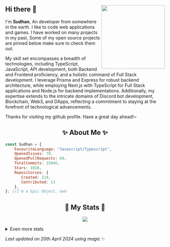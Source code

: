 ## Hi there 👋 <img align="right" src="https://avatars.githubusercontent.com/u/55418697?v=4" width="200" />
I'm **Sudhan**, An developer from somewhere in the earth. I like to code web applications and games. I have worked on many projects in my past, Some of my open source projects are pinned below make sure to check them out.

My skill set encompasses a breadth of technologies, including TypeScript, JavaScript, API development, both Backend and Frontend proficiency, and a holistic command of Full Stack development. I leverage Prisma and Express for robust backend architecture, while employing Next.js with TypeScript for Full Stack applications and Node.js for backend implementations. Additionally, my expertise extends to the intricate domains of Discord bot development, Blockchain, Web3, and DApps, reflecting a commitment to staying at the forefront of technological advancements.
  
Thanks for visiting my github profile. Have a great day ahead!~
  
<h2 align="center"> ✨ About Me ✨</h2>

```js
const Sudhan = {
    FavouriteLanguage: "Javascript/Typescript",
    OpenedIssues: 79,
    OpenedPullRequests: 69,
    TotalCommits: 15046,
    Stars: 1838,
    Repositories: {
       Created: 214,
       Contributed: 13
    },
}; //I'm a Epic Object, UwU
```
  
<h2 align="center"> 🚀 My Stats 🚀</h2>
<p align="center">
<img src="https://github-readme-streak-stats.herokuapp.com/?user=SudhanPlayz&theme=tokyonight">
</p>
<details>
  <summary>
      Even more stats
  </summary>
  <p align="center">
    <img src="https://github-profile-trophy.vercel.app/?username=SudhanPlayz&theme=radical&rank=SECRET,SSS,SS">
    <img src="https://github-readme-stats.vercel.app/api?username=SudhanPlayz&theme=tokyonight&count_private=true&show_icons=true&include_all_commits=true">
  </p>
</details>
  
<!-- Last updated on Sat Apr 20 2024 01:00:07 GMT+0000 (Coordinated Universal Time) ;-;-->
<i>Last updated on 20th April 2024 using magic</i> ✨ 